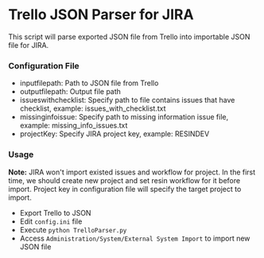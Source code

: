 # Trello JSON Parser for JIRA

This script will parse exported JSON file from Trello into importable JSON file for JIRA.

### Configuration File

* inputfilepath: Path to JSON file from Trello
* outputfilepath: Output file path
* issueswithchecklist: Specify path to file contains issues that have checklist, example: issues_with_checklist.txt
* missinginfoissue: Specify path to missing information issue file, example: missing_info_issues.txt
* projectKey: Specify JIRA project key, example: RESINDEV

### Usage

__Note:__ JIRA won't import existed issues and workflow for project. In the first time, we should create new project and set resin workflow for it before import. Project key in configuration file will specify the target project to import.

* Export Trello to JSON
* Edit `config.ini` file
* Execute `python TrelloParser.py`
* Access `Administration/System/External System Import` to import new JSON file
